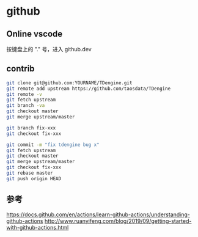 # github


## Online vscode

按键盘上的 "." 号，进入 github.dev

## contrib

```bash
git clone git@github.com:YOURNAME/TDengine.git
git remote add upstream https://github.com/taosdata/TDengine
git remote -v
git fetch upstream
git branch -va
git checkout master
git merge upstream/master

git branch fix-xxx
git checkout fix-xxx

git commit -m "fix tdengine bug x"
git fetch upstream
git checkout master
git merge upstream/master
git checkout fix-xxx
git rebase master
git push origin HEAD
```

## 参考

https://docs.github.com/en/actions/learn-github-actions/understanding-github-actions
http://www.ruanyifeng.com/blog/2019/09/getting-started-with-github-actions.html
